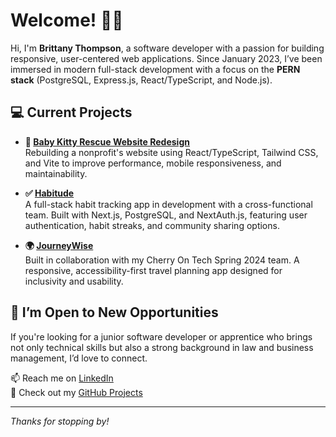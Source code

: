 # Welcome! 👋🏾

Hi, I'm **Brittany Thompson**, a software developer with a passion for building responsive, user-centered web applications. Since January 2023, I’ve been immersed in modern full-stack development with a focus on the **PERN stack** (PostgreSQL, Express.js, React/TypeScript, and Node.js).

## 💻 Current Projects

- **🐾 [Baby Kitty Rescue Website Redesign](https://babykittyrescue.netlify.app)**  
  Rebuilding a nonprofit's website using React/TypeScript, Tailwind CSS, and Vite to improve performance, mobile responsiveness, and maintainability.

- **✅ [Habitude](https://github.com/chingu-voyages/V55-tier3-team-36)**  
  A full-stack habit tracking app in development with a cross-functional team. Built with Next.js, PostgreSQL, and NextAuth.js, featuring user authentication, habit streaks, and community sharing options.

- **🌍 [JourneyWise](https://journeywise.netlify.app)**  
  Built in collaboration with my Cherry On Tech Spring 2024 team. A responsive, accessibility-first travel planning app designed for inclusivity and usability.

## 🤝 I’m Open to New Opportunities

If you're looking for a junior software developer or apprentice who brings not only technical skills but also a strong background in law and business management, I’d love to connect. 

📫 Reach me on [LinkedIn](https://www.linkedin.com/in/brittanythompson08/)  
📂 Check out my [GitHub Projects](https://github.com/bpb2008)

---

*Thanks for stopping by!*
